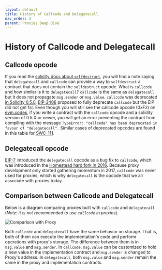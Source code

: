 ```yaml
---
layout: default
title: History of Callcode and Delegatecall
nav_order: 3
parent: Proxies Deep Dive
---
```


# History of Callcode and Delegatecall

## Callcode opcode

If you read the [solidity docs about `selfdestruct`](https://docs.soliditylang.org/en/latest/introduction-to-smart-contracts.html#deactivate-and-self-destruct), you will find a note saying that `delegatecall` and `callcode` can provide a way to `selfdestruct` a contract that does not contain the `selfdestruct` opcode. What is `callcode` and how similar is it to `delegatecall`? `callcode` is the same as `delegatecall` but it does not propagate `msg.sender` or `msg.value`. `callcode` was deprecated [in Solidity 0.5.0](https://docs.soliditylang.org/en/latest/050-breaking-changes.html#functions). [EIP-2488](https://eips.ethereum.org/EIPS/eip-2488) proposed to fully deprecate `callcode` but the EIP did not get far. Even though you will still see the callcode opcode (0xF2) on [evm.codes](https://www.evm.codes/), if you write a contract with the `callcode` opcode and a solidity version of 0.5.X or newer, you will get an error preventing the contract from compiling with the message `TypeError: "callcode" has been deprecated in favour of "delegatecall".` Similar cases of deprecated opcodes are found in this table for [SWC-111](https://swcregistry.io/docs/SWC-111).

## Delegatecall opcode

[EIP-7](https://eips.ethereum.org/EIPS/eip-7) introduced the `delegatecall` opcode as a bug fix to `callcode`, which was introduced in the [Homestead hard fork in 2016](https://ethereum.org/en/history/#homestead). Because proxy development only started gathering momentum in 2017, `callcode` was never used for proxies, which is why `delegatecall` is the opcode that we all associate with proxies today.

## Comparison between Callcode and Delegatecall

Below is a diagram comparing proxies built with `callcode` and `delegatecall` (*Note: it is not recommended to use `callcode` in proxies*).

![Comparison with Proxy](/proxies/Comparison_Callcode_Delegatecall.png)

Both `callcode` and `delegatecall` have the same behavior on storage. That is, both of them can execute the implementation's code and perform operations with proxy's storage. The difference between them is in `msg.value` and `msg.sender`. In `callcode`, `msg.value` can be customized to hold a new value in the implementation contract and `msg.sender` is changed to Proxy's address. In `delegatecall`, both `msg.value` and `msg.sender` remain the same in the proxy and implementation contracts.
